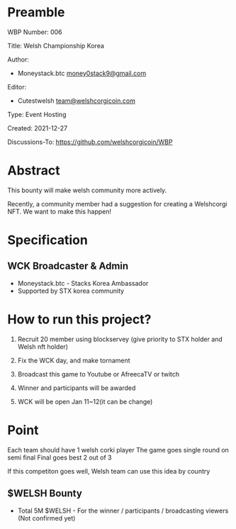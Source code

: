 Preamble
========
WBP Number: 006

Title: Welsh Championship Korea

Author: 
* Moneystack.btc money0stack9@gmail.com

Editor:
* Cutestwelsh team@welshcorgicoin.com

Type: Event Hosting

Created: 2021-12-27

Discussions-To: https://github.com/welshcorgicoin/WBP


Abstract
========
This bounty will make welsh community more actively.

Recently, a community member had a suggestion for creating a Welshcorgi NFT. We want to make this happen!


Specification
=============
WCK Broadcaster & Admin
-----------------------------
* Moneystack.btc - Stacks Korea Ambassador
* Supported by STX korea community

How to run this project?
========

1. Recruit 20 member using blockservey (give priority to STX holder and Welsh nft holder)

2. Fix the WCK day, and make tornament 

3. Broadcast this game to Youtube or AfreecaTV or twitch

4. Winner and participants will be awarded

5. WCK will be open Jan 11~12(it can be change)

Point
====
Each team should have 1 welsh corki player
The game goes single round on semi final
Final goes best 2 out of 3

If this competiton goes well, Welsh team can use this idea by country 

$WELSH Bounty
-------------
* Total 5M $WELSH - For the winner / participants / broadcasting viewers
(Not confirmed yet)
